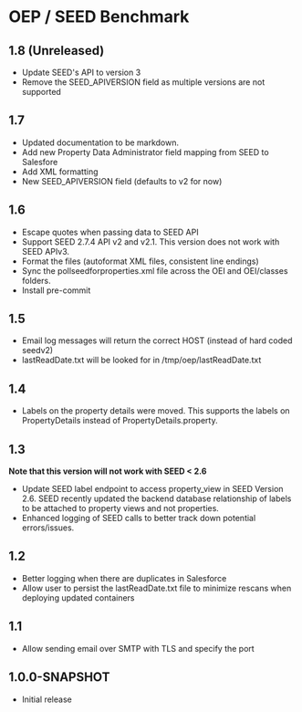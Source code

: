 # OEP / SEED Benchmark

## 1.8 (Unreleased)

* Update SEED's API to version 3
* Remove the SEED_APIVERSION field as multiple versions are not supported

## 1.7

* Updated documentation to be markdown.
* Add new Property Data Administrator field mapping from SEED to Salesfore
* Add XML formatting
* New SEED_APIVERSION field (defaults to v2 for now)

## 1.6

* Escape quotes when passing data to SEED API
* Support SEED 2.7.4 API v2 and v2.1. This version does not work with SEED APIv3.
* Format the files (autoformat XML files, consistent line endings)
* Sync the pollseedforproperties.xml file across the OEI and OEI/classes folders.
* Install pre-commit

## 1.5

* Email log messages will return the correct HOST (instead of hard coded seedv2)
* lastReadDate.txt will be looked for in /tmp/oep/lastReadDate.txt

## 1.4

* Labels on the property details were moved. This supports the labels on PropertyDetails instead of PropertyDetails.property.

## 1.3

**Note that this version will not work with SEED < 2.6**
* Update SEED label endpoint to access property_view in SEED Version 2.6. SEED recently updated the backend database relationship of labels to be attached to property views and not properties.
* Enhanced logging of SEED calls to better track down potential errors/issues.


## 1.2

* Better logging when there are duplicates in Salesforce
* Allow user to persist the lastReadDate.txt file to minimize rescans when deploying updated containers

## 1.1

* Allow sending email over SMTP with TLS and specify the port

## 1.0.0-SNAPSHOT

* Initial release
